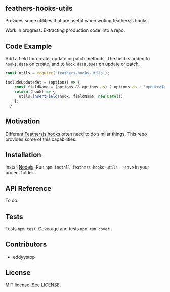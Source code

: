 ## feathers-hooks-utils
Provides some utilities that are useful when writing feathersjs hooks.

Work in progress. Extracting production code into a repo.

## Code Example

Add a field for create, update or patch methods. The field is added to `hooks.data` on create,
and to `hook.data.$set` on update or patch.
```javascript
const utils = require('feathers-hooks-utils');

includeUpdatedAt = (options) => {
    const fieldName = (options && options.as) ? options.as : 'updatedAt';
    return (hook) => {
      utils.insertField(hook, fieldName, new Date());
    };
  }
```

## Motivation

Different [Feathersjs hooks](http://docs.feathersjs.com/hooks/readme.html) often need to do similar
things. This repo provides some of this capabilities. 

## Installation

Install [Nodejs](https://nodejs.org/en/).
Run `npm install feathers-hooks-utils --save` in your project folder.

## API Reference

To do.

## Tests

Tests `npm test`.
Coverage and tests `npm run cover`.

## Contributors

- eddyystop

## License

MIT license. See LICENSE.
